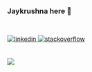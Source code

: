 ### Jaykrushna here 👋

<!--
**Jaykrushna/Jaykrushna** is a ✨ _special_ ✨ repository because its `README.md` (this file) appears on your GitHub profile.

Here are some ideas to get you started:

- 🔭 I’m currently working on ...
- 🌱 I’m currently learning ...
- 👯 I’m looking to collaborate on ...
- 🤔 I’m looking for help with ...
- 💬 Ask me about ...
- 📫 How to reach me: ...
- 😄 Pronouns: ...
- ⚡ Fun fact: ...
-->

##

<br/>

<div align="left">
  
<a href="https://in.linkedin.com/in/jaykrushna-solanki" target="_blank">
<img src=https://img.shields.io/badge/linkedin-%231E77B5.svg?&style=for-the-badge&logo=linkedin&logoColor=white alt=linkedin style="margin-bottom: 5px;" />
</a>
  
  
<a href="https://stackoverflow.com/users/5315421/jaykrushna-solanki?tab=profile" target="_blank">
<img src=https://img.shields.io/badge/stackoverflow-%23F28032.svg?&style=for-the-badge&logo=stackoverflow&logoColor=white alt=stackoverflow style="margin-bottom: 5px;" />
</a> 

</div> 

<br/>

![](https://komarev.com/ghpvc/?username=Jaykrushna&style=flat-square)
